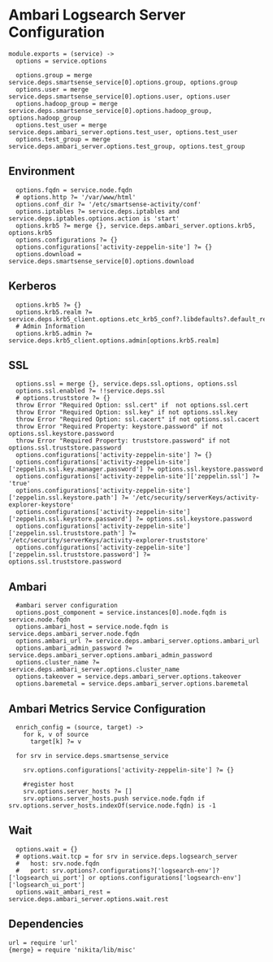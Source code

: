 
# Ambari Logsearch Server Configuration

    module.exports = (service) ->
      options = service.options

      options.group = merge service.deps.smartsense_service[0].options.group, options.group
      options.user = merge service.deps.smartsense_service[0].options.user, options.user
      options.hadoop_group = merge service.deps.smartsense_service[0].options.hadoop_group, options.hadoop_group
      options.test_user = merge service.deps.ambari_server.options.test_user, options.test_user
      options.test_group = merge service.deps.ambari_server.options.test_group, options.test_group

## Environment

      options.fqdn = service.node.fqdn
      # options.http ?= '/var/www/html'
      options.conf_dir ?= '/etc/smartsense-activity/conf'
      options.iptables ?= service.deps.iptables and service.deps.iptables.options.action is 'start'
      options.krb5 ?= merge {}, service.deps.ambari_server.options.krb5, options.krb5
      options.configurations ?= {}
      options.configurations['activity-zeppelin-site'] ?= {}
      options.download = service.deps.smartsense_service[0].options.download

## Kerberos

      options.krb5 ?= {}
      options.krb5.realm ?= service.deps.krb5_client.options.etc_krb5_conf?.libdefaults?.default_realm
      # Admin Information
      options.krb5.admin ?= service.deps.krb5_client.options.admin[options.krb5.realm]

## SSL
  
      options.ssl = merge {}, service.deps.ssl.options, options.ssl 
      options.ssl.enabled ?= !!service.deps.ssl
      # options.truststore ?= {}
      throw Error "Required Option: ssl.cert" if  not options.ssl.cert
      throw Error "Required Option: ssl.key" if not options.ssl.key
      throw Error "Required Option: ssl.cacert" if not options.ssl.cacert
      throw Error "Required Property: keystore.password" if not options.ssl.keystore.password
      throw Error "Required Property: truststore.password" if not options.ssl.truststore.password
      options.configurations['activity-zeppelin-site'] ?= {}
      options.configurations['activity-zeppelin-site']['zeppelin.ssl.key.manager.password'] ?= options.ssl.keystore.password
      options.configurations['activity-zeppelin-site']['zeppelin.ssl'] ?= 'true'
      options.configurations['activity-zeppelin-site']['zeppelin.ssl.keystore.path'] ?= '/etc/security/serverKeys/activity-explorer-keystore'
      options.configurations['activity-zeppelin-site']['zeppelin.ssl.keystore.password'] ?= options.ssl.keystore.password
      options.configurations['activity-zeppelin-site']['zeppelin.ssl.truststore.path'] ?= '/etc/security/serverKeys/activity-explorer-truststore'
      options.configurations['activity-zeppelin-site']['zeppelin.ssl.truststore.password'] ?= options.ssl.truststore.password

## Ambari

      #ambari server configuration
      options.post_component = service.instances[0].node.fqdn is service.node.fqdn
      options.ambari_host = service.node.fqdn is service.deps.ambari_server.node.fqdn
      options.ambari_url ?= service.deps.ambari_server.options.ambari_url
      options.ambari_admin_password ?= service.deps.ambari_server.options.ambari_admin_password
      options.cluster_name ?= service.deps.ambari_server.options.cluster_name
      options.takeover = service.deps.ambari_server.options.takeover
      options.baremetal = service.deps.ambari_server.options.baremetal

## Ambari Metrics Service Configuration
  
      enrich_config = (source, target) ->
        for k, v of source
          target[k] ?= v

      for srv in service.deps.smartsense_service

        srv.options.configurations['activity-zeppelin-site'] ?= {}
        
        #register host
        srv.options.server_hosts ?= []
        srv.options.server_hosts.push service.node.fqdn if srv.options.server_hosts.indexOf(service.node.fqdn) is -1

## Wait

      options.wait = {}
      # options.wait.tcp = for srv in service.deps.logsearch_server
      #   host: srv.node.fqdn
      #   port: srv.options?.configurations?['logsearch-env']?['logsearch_ui_port'] or options.configurations['logsearch-env']['logsearch_ui_port']
      options.wait_ambari_rest = service.deps.ambari_server.options.wait.rest

## Dependencies

    url = require 'url'
    {merge} = require 'nikita/lib/misc'
